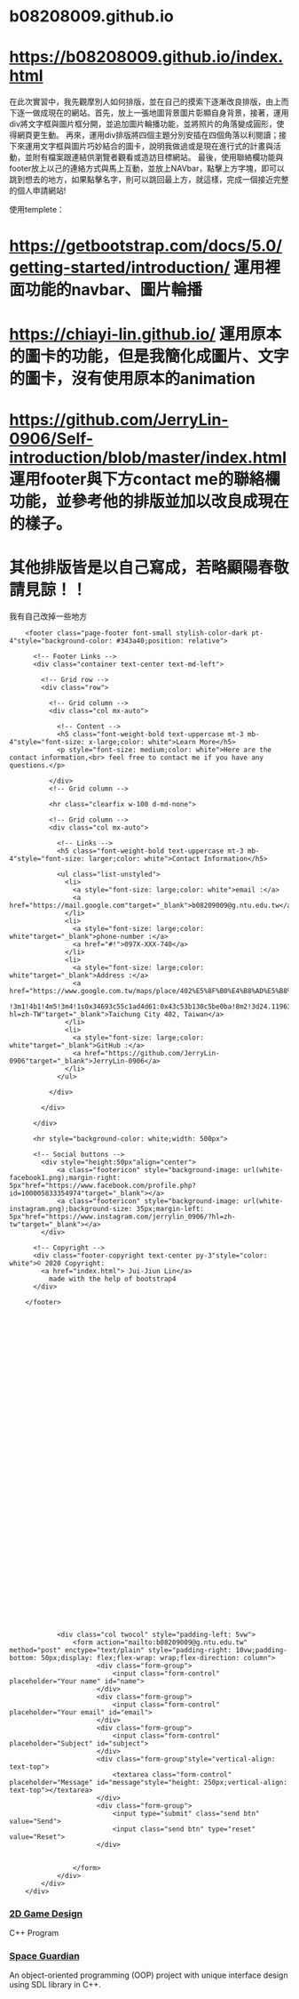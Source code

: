 # b08208009.github.io
# https://b08208009.github.io/index.html
在此次實習中，我先觀摩別人如何排版，並在自己的摸索下逐漸改良排版，由上而下逐一做成現在的網站。首先，放上一張地圖背景圖片彰顯自身背景，接著，運用div將文字框與圖片框分開，並追加圖片輪播功能，並將照片的角落變成圓形，使得網頁更生動。
再來，運用div排版將四個主題分別安插在四個角落以利閱讀；接下來運用文字框與圖片巧妙結合的圖卡，說明我做過或是現在進行式的計畫與活動，並附有檔案跟連結供瀏覽者觀看或造訪目標網站。
最後，使用聯絡欄功能與footer放上以己的連絡方式與馬上互動，並放上NAVbar，點擊上方字塊，即可以跳到想去的地方，如果點擊名字，則可以跳回最上方，就這樣，完成一個接近完整的個人申請網站!

使用templete：
# https://getbootstrap.com/docs/5.0/getting-started/introduction/ 運用裡面功能的navbar、圖片輪播
# https://chiayi-lin.github.io/ 運用原本的圖卡的功能，但是我簡化成圖片、文字的圖卡，沒有使用原本的animation
# https://github.com/JerryLin-0906/Self-introduction/blob/master/index.html 運用footer與下方contact me的聯絡欄功能，並參考他的排版並加以改良成現在的樣子。
# 其他排版皆是以自己寫成，若略顯陽春敬請見諒！！


<!-- Footer --> 我有自己改掉一些地方

        <footer class="page-footer font-small stylish-color-dark pt-4"style="background-color: #343a40;position: relative">

          <!-- Footer Links -->
          <div class="container text-center text-md-left">

            <!-- Grid row -->
            <div class="row">

              <!-- Grid column -->
              <div class="col mx-auto">

                <!-- Content -->
                <h5 class="font-weight-bold text-uppercase mt-3 mb-4"style="font-size: x-large;color: white">Learn More</h5>
                <p style="font-size: medium;color: white">Here are the contact information,<br> feel free to contact me if you have any questions.</p>

              </div>
              <!-- Grid column -->

              <hr class="clearfix w-100 d-md-none">

              <!-- Grid column -->
              <div class="col mx-auto">

                <!-- Links -->
                <h5 class="font-weight-bold text-uppercase mt-3 mb-4"style="font-size: larger;color: white">Contact Information</h5>

                <ul class="list-unstyled">
                  <li>
                    <a style="font-size: large;color: white">email :</a>
                    <a href="https://mail.google.com"target="_blank">b08209009@g.ntu.edu.tw</a>
                  </li>
                  <li>
                    <a style="font-size: large;color: white"target="_blank">phone-number :</a>
                    <a href="#!">097X-XXX-740</a>
                  </li>
                  <li>
                    <a style="font-size: large;color: white"target="_blank">Address :</a>
                    <a href="https://www.google.com.tw/maps/place/402%E5%8F%B0%E4%B8%AD%E5%B8%82%E5%8D%97%E5%8D%80/@24.1199677,120.6469267,14z/data=\
                    !3m1!4b1!4m5!3m4!1s0x34693c55c1ad4d61:0x43c53b130c5be0ba!8m2!3d24.1196339!4d120.6602534?hl=zh-TW"target="_blank">Taichung City 402, Taiwan</a>
                  </li>
                  <li>
                    <a style="font-size: large;color: white"target="_blank">GitHub :</a>
                    <a href="https://github.com/JerryLin-0906"target="_blank">JerryLin-0906</a>
                  </li>
                </ul>

              </div>

            </div>

          </div>

          <hr style="background-color: white;width: 500px">

          <!-- Social buttons -->
            <div style="height:50px"align="center">
                <a class="footericon" style="background-image: url(white-facebook1.png);margin-right: 5px"href="https://www.facebook.com/profile.php?id=100005833354974"target="_blank"></a>
                <a class="footericon" style="background-image: url(white-instagram.png);background-size: 35px;margin-left: 5px"href="https://www.instagram.com/jerrylin_0906/?hl=zh-tw"target="_blank"></a>
            </div>

          <!-- Copyright -->
          <div class="footer-copyright text-center py-3"style="color: white">© 2020 Copyright:
            <a href="index.html"> Jui-Jiun Lin</a>
              made with the help of bootstrap4
          </div>

        </footer>



<div class="row">
                <div class="col twocol"style="padding-left: 10vw">
                    <div style="background-image: url(myphoto4.jpg);background-repeat: no-repeat;display: -ms-flex;background-size: 500px;height: 556px"></div>
                </div>

                <div class="col twocol" style="padding-left: 5vw">
                    <form action="mailto:b08209009@g.ntu.edu.tw" method="post" enctype="text/plain" style="padding-right: 10vw;padding-bottom: 50px;display: flex;flex-wrap: wrap;flex-direction: column">
                          <div class="form-group">
                              <input class="form-control" placeholder="Your name" id="name">
                          </div>
                          <div class="form-group">
                              <input class="form-control" placeholder="Your email" id="email">
                          </div>
                          <div class="form-group">
                              <input class="form-control" placeholder="Subject" id="subject">
                          </div>
                          <div class="form-group"style="vertical-align: text-top">
                              <textarea class="form-control" placeholder="Message" id="message"style="height: 250px;vertical-align: text-top"></textarea>
                          </div>
                          <div class="form-group">
                              <input type="submit" class="send btn" value="Send">
                              <input class="send btn" type="reset" value="Reset">
                          </div>


                    </form>
                </div>
            </div>
        </div>




<div class="col-md-6 col-lg-4 d-flex ftco-animate fadeInUp ftco-animated">
                    <div class="blog-entry justify-content-end">
                        <div class="project img ftco-animate d-flex justify-content-center align-items-center fadeInUp ftco-animated" style="background-image: url(images/project-1.png);">
                            <div class="overlay"></div>
                            <div class="text text-center p-4">
                                <h3><a href="https://github.com/ChiaYi-LIN/Computer-Programming/tree/main/Final%20Project" target="_blank">2D Game Design</a></h3>
                                <span>C++ Program</span>
                            </div>
                        </div>
                        <div class="text mt-3 float-right d-block">
                            <h3 class="heading"><a href="https://github.com/ChiaYi-LIN/Computer-Programming/tree/main/Final%20Project" target="_blank">Space Guardian</a></h3>
                            <p>An object-oriented programming (OOP) project with unique interface design using SDL library in C++.</p>
                        </div>
                    </div>
                </div>
